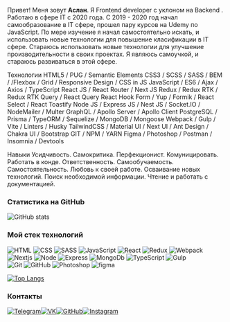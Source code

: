 Привет! Меня зовут **Аслан**. Я Frontend developer с уклоном на Backend . Работаю в
сфере IT с 2020 года. C 2019 - 2020 год начал самообразование в IT сфере, прошел
пару курсов на Udemy по JavaScript. По мере изучение я начал самостоятельно
искать, и использовать новые технологии для повышение класификации в IT сфере.
Стараюсь использовать новые технологии для улучшение производительности в своих
проектах. Я являюсь самоучкой, и стараюсь развиваться в этой сфере.

Технологии
HTML5 / PUG / Semantic Elements
CSS3 / SCSS / SASS / BEM / /Flexbox / Grid / Responsive Design / CSS in JS
JavaScript / ES6 / Ajax / Axios / TypeScript
React JS / React Router / Next JS
Redux / Redux RTK / Redux RTK Query / React Query
React Hook Form / Yup / Formik / React Select / React Toastify
Node JS / Express JS / Nest JS / Socket.IO / NodeMailer / Multer
GraphQL / Apollo Server / Apollo Client
PostgreSQL / Prisma / TypeORM / Sequelize / MongoDB / Mongoose
Webpack / Gulp / Vite / Linters / Husky
TailwindCSS / Material UI / Next UI / Ant Design / Chakra UI / Bootstrap
GIT / NPM / YARN
Figma / Photoshop / Postman / Insomnia / Devtools

Навыки
Усидчивость.
Самокритика.
Перфекционист.
Комуницировать.
Работать в конде.
Ответственность.
Самообучаемость.
Самостоятельность.
Любовь к своей работе.
Осваивание новых технологий.
Поиск необходимой информации.
Чтение и работать с документацией.

### Статистика на GitHub

![GitHub stats](https://github-readme-stats.vercel.app/api?username=AslanMamedov&show_icons=true&hide=prs,issues,contribs&theme=dark)
<!-- ![Anurag's GitHub stats](https://github-readme-stats.vercel.app/api?username=AslanMamedov&show_icons=true&theme=radical) -->

### Мой стек технологий

![HTML](https://img.shields.io/badge/-HTML-333?style=for-the-badge&logo=html5)
![CSS](https://img.shields.io/badge/-CSS-333?style=for-the-badge&logo=css3&logoColor=blue)
![SASS](https://img.shields.io/badge/-SASS-333?style=for-the-badge&logo=SASS)
![JavaScript](https://img.shields.io/badge/-JavaScript-333?style=for-the-badge&logo=javascript)
![React](https://img.shields.io/badge/-react-333?style=for-the-badge&logo=react)
![Redux](https://img.shields.io/badge/-Redux-333?style=for-the-badge&logo=Redux)
![Webpack](https://img.shields.io/badge/-Webpack-333?style=for-the-badge&logo=Webpack)
![Nextjs](https://img.shields.io/badge/-Next-333?style=for-the-badge&logo=Next)
![Node](https://img.shields.io/badge/-Node-333?style=for-the-badge&logo=Node)
![Express](https://img.shields.io/badge/-Express-333?style=for-the-badge&logo=Express)
![MongoDb](https://img.shields.io/badge/-MongoDb-333?style=for-the-badge&logo=MongoDb)
![TypeScript](https://img.shields.io/badge/-TypeScript-333?style=for-the-badge&logo=TypeScript)
![Gulp](https://img.shields.io/badge/-Gulp-333?style=for-the-badge&logo=Gulp)  
![Git](https://img.shields.io/badge/-Git-333?style=for-the-badge&logo=Git)
![GitHub](https://img.shields.io/badge/-GitHub-333?style=for-the-badge&logo=GitHub)
![Photoshop](https://img.shields.io/badge/-Photoshop-333?style=for-the-badge&logo=Photoshop)
![figma](https://img.shields.io/badge/-figma-333?style=for-the-badge&logo=figma)

[![Top Langs](https://github-readme-stats.vercel.app/api/top-langs/?username=AslanMamedov&layout=compact)](https://github.com/AslanMamedov/github-readme-stats)


### Контакты

[![Telegram](https://img.shields.io/badge/-Telegram-333?style=for-the-badge&logo=telegram&logoColor=27A0D9)](https://t.me/a_m94az)[![VK](https://img.shields.io/badge/-VK-333?style=for-the-badge&logo=Vk&logoColor=27A0D9)](https://vk.com/aslan49mamedov94)[![GitHub](https://img.shields.io/badge/-GitHub-333?style=for-the-badge&logo=GitHub&logoColor=fff)](https://github.com/AslanMamedov)[![Instagram](https://img.shields.io/badge/-Instagram-333?style=for-the-badge&logo=instagram&logoColor=B4068E)](https://www.instagram.com/aslan94m)
